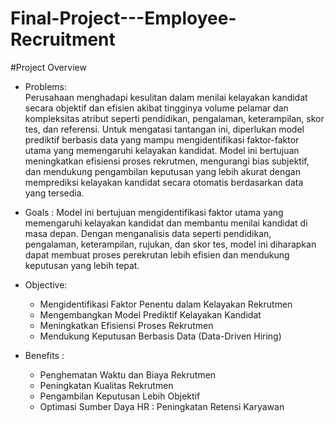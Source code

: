 # Final-Project---Employee-Recruitment

#Project Overview
- Problems:<br>
Perusahaan menghadapi kesulitan dalam menilai kelayakan kandidat secara objektif dan efisien akibat tingginya volume pelamar dan kompleksitas atribut seperti pendidikan, pengalaman, keterampilan, skor tes, dan referensi. Untuk mengatasi tantangan ini, diperlukan model prediktif berbasis data yang mampu mengidentifikasi faktor-faktor utama yang memengaruhi kelayakan kandidat. Model ini bertujuan meningkatkan efisiensi proses rekrutmen, mengurangi bias subjektif, dan mendukung pengambilan keputusan yang lebih akurat dengan memprediksi kelayakan kandidat secara otomatis berdasarkan data yang tersedia.

- Goals :
  Model ini bertujuan mengidentifikasi faktor utama yang memengaruhi kelayakan kandidat dan membantu menilai kandidat di masa depan. Dengan menganalisis data seperti pendidikan, pengalaman, keterampilan, rujukan, dan skor tes, model ini diharapkan dapat membuat proses perekrutan lebih efisien dan mendukung keputusan yang lebih tepat.

- Objective:
  - Mengidentifikasi Faktor Penentu dalam Kelayakan Rekrutmen
  - Mengembangkan Model Prediktif Kelayakan Kandidat
  - Meningkatkan Efisiensi Proses Rekrutmen
  - Mendukung Keputusan Berbasis Data (Data-Driven Hiring)

- Benefits :
  - Penghematan Waktu dan Biaya Rekrutmen
  - Peningkatan Kualitas Rekrutmen
  - Pengambilan Keputusan Lebih Objektif
  - Optimasi Sumber Daya HR : Peningkatan Retensi Karyawan

